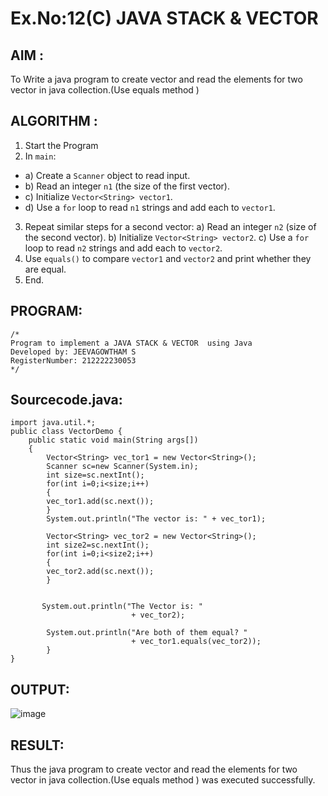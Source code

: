 # Ex.No:12(C)             JAVA STACK & VECTOR
 ## AIM :

To Write a java program to create vector and read the elements for two vector in java collection.(Use equals method )
## ALGORITHM :

1.	Start the Program
2.	In `main`:
-	a) Create a `Scanner` object to read input.
-	b) Read an integer `n1` (the size of the first vector).
-	c) Initialize `Vector<String> vector1`.
-	d) Use a `for` loop to read `n1` strings and add each to `vector1`.
3.	Repeat similar steps for a second vector:
a)	Read an integer `n2` (size of the second vector).
b)	Initialize `Vector<String> vector2`.
c)	Use a `for` loop to read `n2` strings and add each to `vector2`.
4.	Use `equals()` to compare `vector1` and `vector2` and print whether they are equal.
5.	End.



## PROGRAM:
 ```
/*
Program to implement a JAVA STACK & VECTOR  using Java
Developed by: JEEVAGOWTHAM S
RegisterNumber: 212222230053
*/
```

## Sourcecode.java:
```
import java.util.*;
public class VectorDemo {
	public static void main(String args[])
	{
		Vector<String> vec_tor1 = new Vector<String>();
        Scanner sc=new Scanner(System.in);
        int size=sc.nextInt();
	    for(int i=0;i<size;i++)
	    {
		vec_tor1.add(sc.next());
	    }
	   	System.out.println("The vector is: " + vec_tor1);

	    Vector<String> vec_tor2 = new Vector<String>();
        int size2=sc.nextInt();
        for(int i=0;i<size2;i++)
        {
        vec_tor2.add(sc.next());
        }
       
  
       System.out.println("The Vector is: "
                           + vec_tor2);
  
        System.out.println("Are both of them equal? "
                           + vec_tor1.equals(vec_tor2));
		}
}
```

## OUTPUT:

![image](https://github.com/user-attachments/assets/9735e21e-602b-4252-8f94-995cc3508352)

## RESULT:

Thus the java program to create vector and read the elements for two vector in java collection.(Use equals method ) was executed successfully.







